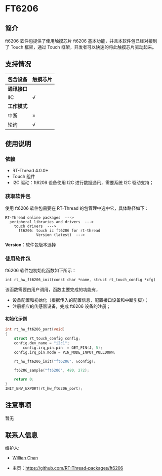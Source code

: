 # FT6206

## 简介

ft6206 软件包提供了使用触摸芯片 ft6206 基本功能，并且本软件包已经对接到了 Touch 框架，通过 Touch 框架，开发者可以快速的将此触摸芯片驱动起来。
## 支持情况

| 包含设备 | 触摸芯片 |  
| ------- | -------- | 
| **通讯接口** |  |      
| IIC          | √ | 
| **工作模式** |  |     
| 中断         | × | 
| 轮询         | √ |        

## 使用说明

### 依赖

- RT-Thread 4.0.0+
- Touch 组件
- I2C 驱动：ft6206 设备使用 I2C 进行数据通讯，需要系统 I2C 驱动支持；

### 获取软件包

使用 ft6206 软件包需要在 RT-Thread 的包管理中选中它，具体路径如下：

```
RT-Thread online packages  --->
  peripheral libraries and drivers  --->
    touch drivers  --->
      ft6206: touch ic ft6206 for rt-thread
              Version (latest)  --->
```
**Version**：软件包版本选择

### 使用软件包

ft6206 软件包初始化函数如下所示：

```
int rt_hw_ft6206_init(const char *name, struct rt_touch_config *cfg)
```

该函数需要由用户调用，函数主要完成的功能有，

- 设备配置和初始化（根据传入的配置信息，配置接口设备和中断引脚）；
- 注册相应的传感器设备，完成 ft6206 设备的注册；

#### 初始化示例

```.c
int rt_hw_ft6206_port(void)
{
    struct rt_touch_config config;
    config.dev_name = "i2c1";
		config.irq_pin.pin  = GET_PIN(J, 5);
    config.irq_pin.mode = PIN_MODE_INPUT_PULLDOWN;

    rt_hw_ft6206_init("ft6206", &config);
	
    ft6206_sample("ft6206", 480, 272);

    return 0;
}
INIT_ENV_EXPORT(rt_hw_ft6206_port);
```

## 注意事项

暂无

## 联系人信息

维护人:

- [Willian Chan](https://github.com/willianchanlovegithub) 

- 主页：<https://github.com/RT-Thread-packages/ft6206>